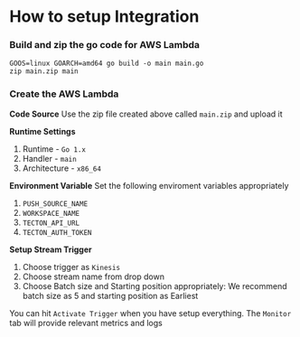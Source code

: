 # How to setup Integration

### Build and zip the go code for AWS Lambda
```
GOOS=linux GOARCH=amd64 go build -o main main.go
zip main.zip main
```

### Create the AWS Lambda
**Code Source**
Use the zip file created above called `main.zip` and upload it

**Runtime Settings**
1. Runtime - `Go 1.x`
2. Handler - `main`
3. Architecture - `x86_64`

**Environment Variable**
Set the following enviroment variables appropriately
1. `PUSH_SOURCE_NAME`
2. `WORKSPACE_NAME`
3. `TECTON_API_URL`
4. `TECTON_AUTH_TOKEN`


**Setup Stream Trigger**
1. Choose trigger as `Kinesis`
2. Choose stream name from drop down
3. Choose Batch size and Starting position appropriately: We recommend batch size as 5 and starting position as Earliest

You can hit `Activate Trigger` when you have setup everything. The `Monitor` tab will provide relevant metrics and logs
